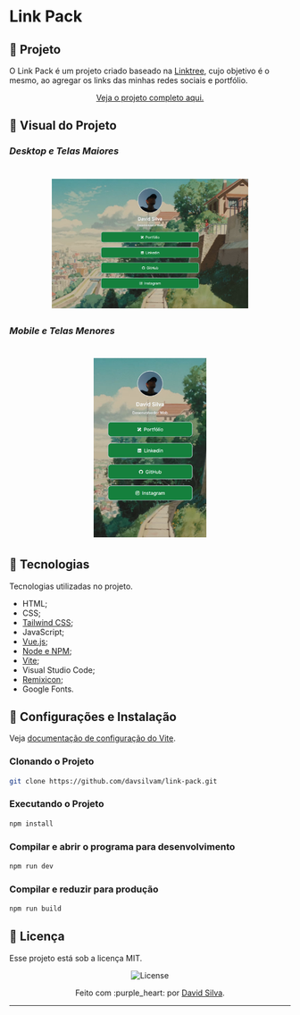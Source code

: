 # Link Pack
## :leaves: **Projeto**

O Link Pack é um projeto criado baseado na [Linktree](https://linktr.ee), cujo objetivo é o mesmo, ao agregar os links das minhas redes sociais e portfólio.

<p align="center">
   <a href="https://link-pack.vercel.app">Veja o projeto completo aqui.</a>
</p>

## :art: **Visual do Projeto**
### *Desktop e Telas Maiores*
<h1 align="center">
    <img src="./.github/desktop-screenshot.png" style="width: 70%">
</h1>

### *Mobile e Telas Menores*
<h1 align="center">
    <img src="./.github/mobile-screenshot.png" style="width: 40%;">
</h1>

## :wrench: **Tecnologias**
Tecnologias utilizadas no projeto.
* HTML;
* CSS;
* [Tailwind CSS](https://tailwindcss.com/docs/customizing-colors);
* JavaScript;
* [Vue.js](https://vuejs.org);
* [Node e NPM](https://nodejs.org/en/);
* [Vite](https://vitejs.dev);
* Visual Studio Code;
* [Remixicon](https://remixicon.com);
* Google Fonts.

## :rocket: **Configurações e Instalação**

Veja [documentação de configuração do Vite](https://vitejs.dev/config/).


### **Clonando o Projeto**

```sh
git clone https://github.com/davsilvam/link-pack.git
```

### **Executando o Projeto**

```sh
npm install
```

### **Compilar e abrir o programa para desenvolvimento**

```sh
npm run dev
```

### **Compilar e reduzir para produção**

```sh
npm run build
```

## :memo: **Licença**

Esse projeto está sob a licença MIT.

<p align="center">
  <img alt="License" src="https://img.shields.io/static/v1?label=License&message=MIT&color=49AA26&labelColor=000000">
</p>

<p align="center">
  Feito com :purple_heart: por <a href="https://www.linkedin.com/in/davsilvam/">David Silva</a>.
</p>

---
